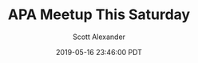 ---
layout: podcast
title: "APA Meetup This Saturday"
author: Scott Alexander
description: https://slatestarcodex.com/2019/05/16/meetup-apa-meeting/
date: 2019-05-16 23:46:00 PDT
length: 237996
duration: 59
guid: meetup-apa-meeting
---